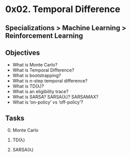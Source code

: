 # 0x02. Temporal Difference
## Specializations > Machine Learning > Reinforcement Learning
## Objectives
* What is Monte Carlo?
* What is Temporal Difference?
* What is bootstrapping?
* What is n-step temporal difference?
* What is TD(λ)?
* What is an eligibility trace?
* What is SARSA? SARSA(λ)? SARSAMAX?
* What is ‘on-policy’ vs ‘off-policy’?
## Tasks
0. Monte Carlo

1. TD(λ)

2. SARSA(λ)

